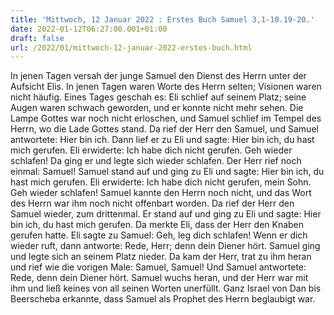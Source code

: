 ```yaml
---
title: 'Mittwoch, 12 Januar 2022 : Erstes Buch Samuel 3,1-10.19-20.'
date: 2022-01-12T06:27:00.001+01:00
draft: false
url: /2022/01/mittwoch-12-januar-2022-erstes-buch.html
---
```


In jenen Tagen versah der junge Samuel den Dienst des Herrn unter der Aufsicht Elis. In jenen Tagen waren Worte des Herrn selten; Visionen waren nicht häufig. Eines Tages geschah es: Eli schlief auf seinem Platz; seine Augen waren schwach geworden, und er konnte nicht mehr sehen. Die Lampe Gottes war noch nicht erloschen, und Samuel schlief im Tempel des Herrn, wo die Lade Gottes stand. Da rief der Herr den Samuel, und Samuel antwortete: Hier bin ich. Dann lief er zu Eli und sagte: Hier bin ich, du hast mich gerufen. Eli erwiderte: Ich habe dich nicht gerufen. Geh wieder schlafen! Da ging er und legte sich wieder schlafen. Der Herr rief noch einmal: Samuel! Samuel stand auf und ging zu Eli und sagte: Hier bin ich, du hast mich gerufen. Eli erwiderte: Ich habe dich nicht gerufen, mein Sohn. Geh wieder schlafen! Samuel kannte den Herrn noch nicht, und das Wort des Herrn war ihm noch nicht offenbart worden. Da rief der Herr den Samuel wieder, zum drittenmal. Er stand auf und ging zu Eli und sagte: Hier bin ich, du hast mich gerufen. Da merkte Eli, dass der Herr den Knaben gerufen hatte. Eli sagte zu Samuel: Geh, leg dich schlafen! Wenn er dich wieder ruft, dann antworte: Rede, Herr; denn dein Diener hört. Samuel ging und legte sich an seinem Platz nieder. Da kam der Herr, trat zu ihm heran und rief wie die vorigen Male: Samuel, Samuel! Und Samuel antwortete: Rede, denn dein Diener hört. Samuel wuchs heran, und der Herr war mit ihm und ließ keines von all seinen Worten unerfüllt. Ganz Israel von Dan bis Beerscheba erkannte, dass Samuel als Prophet des Herrn beglaubigt war.